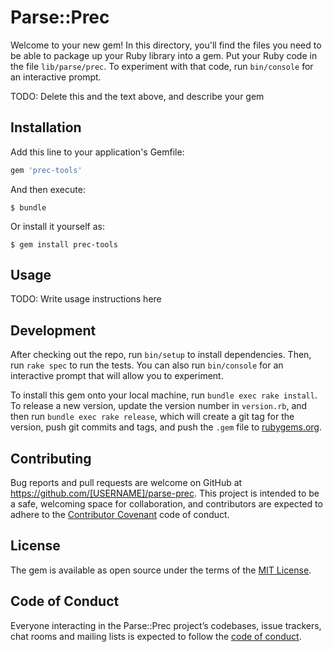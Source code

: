 # Parse::Prec

Welcome to your new gem! In this directory, you'll find the files you need to be able to package up your Ruby library into a gem. Put your Ruby code in the file `lib/parse/prec`. To experiment with that code, run `bin/console` for an interactive prompt.

TODO: Delete this and the text above, and describe your gem

## Installation

Add this line to your application's Gemfile:

```ruby
gem 'prec-tools'
```

And then execute:

    $ bundle

Or install it yourself as:

    $ gem install prec-tools

## Usage

TODO: Write usage instructions here

## Development

After checking out the repo, run `bin/setup` to install dependencies. Then, run `rake spec` to run the tests. You can also run `bin/console` for an interactive prompt that will allow you to experiment.

To install this gem onto your local machine, run `bundle exec rake install`. To release a new version, update the version number in `version.rb`, and then run `bundle exec rake release`, which will create a git tag for the version, push git commits and tags, and push the `.gem` file to [rubygems.org](https://rubygems.org).

## Contributing

Bug reports and pull requests are welcome on GitHub at https://github.com/[USERNAME]/parse-prec. This project is intended to be a safe, welcoming space for collaboration, and contributors are expected to adhere to the [Contributor Covenant](http://contributor-covenant.org) code of conduct.

## License

The gem is available as open source under the terms of the [MIT License](https://opensource.org/licenses/MIT).

## Code of Conduct

Everyone interacting in the Parse::Prec project’s codebases, issue trackers, chat rooms and mailing lists is expected to follow the [code of conduct](https://github.com/[USERNAME]/parse-prec/blob/master/CODE_OF_CONDUCT.md).
